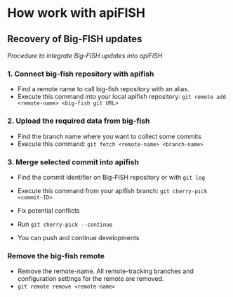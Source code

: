 # How work with apiFISH

## Recovery of Big-FISH updates
*Procedure to integrate Big-FISH updates into apiFISH*

### 1. Connect big-fish repository with apifish
- Find a remote name to call big-fish repository with an alias.
- Execute this command into your local apifish repository:
    `git remote add <remote-name> <big-fish git URL>`

### 2. Upload the required data from big-fish
- Find the branch name where you want to collect some commits
- Execute this command:
	`git fetch <remote-name> <branch-name>`

### 3. Merge selected commit into apifish
- Find the commit identifier on Big-FISH repository or with `git log`
- Execute this command from your apifish branch:
	`git cherry-pick <commit-ID>`

- Fix potential conflicts
- Run `git cherry-pick --continue`
- You can push and continue developments

### Remove the big-fish remote
- Remove the remote-name. All remote-tracking branches and configuration settings for the remote are removed.
- `git remote remove <remote-name>`
